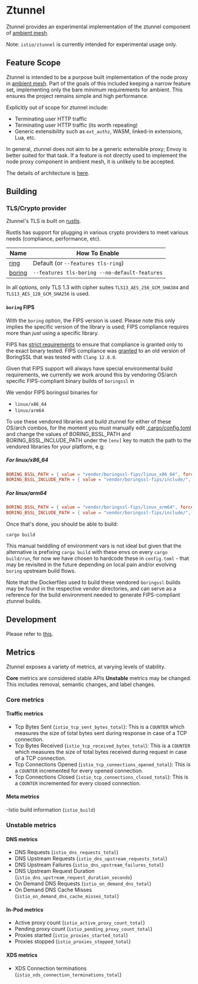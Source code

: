 # Ztunnel

Ztunnel provides an experimental implementation of the ztunnel component of
[ambient mesh](https://istio.io/latest/blog/2022/introducing-ambient-mesh/).

Note: `istio/ztunnel` is currently intended for experimental usage only.

## Feature Scope

Ztunnel is intended to be a purpose built implementation of the node proxy in [ambient mesh](https://istio.io/latest/blog/2022/introducing-ambient-mesh/).
Part of the goals of this included keeping a narrow feature set, implementing only the bare minimum requirements for ambient.
This ensures the project remains simple and high performance.

Explicitly out of scope for ztunnel include:
* Terminating user HTTP traffic
* Terminating user HTTP traffic (its worth repeating)
* Generic extensibility such as `ext_authz`, WASM, linked-in extensions, Lua, etc.

In general, ztunnel does not aim to be a generic extensible proxy; Envoy is better suited for that task.
If a feature is not directly used to implement the node proxy component in ambient mesh, it is unlikely to be accepted.

The details of architecture is [here](./ARCHITECTURE.md).

## Building

### TLS/Crypto provider

Ztunnel's TLS is built on [rustls](https://github.com/rustls/rustls).

Rustls has support for plugging in various crypto providers to meet various needs (compliance, performance, etc).

| Name                                          | How To Enable                                  |
|-----------------------------------------------|------------------------------------------------|
| [ring](https://github.com/briansmith/ring/)   | Default (or `--features tls-ring`)             |
| [boring](https://github.com/cloudflare/boring) | `--features tls-boring --no-default-features` |

In all options, only TLS 1.3 with cipher suites `TLS13_AES_256_GCM_SHA384` and `TLS13_AES_128_GCM_SHA256` is used.

#### `boring` FIPS

With the `boring` option, the FIPS version is used.
Please note this only implies the specific version of the library is used; FIPS compliance requires more than *just* using a specific library.

FIPS has
[strict requirements](https://csrc.nist.gov/CSRC/media/projects/cryptographic-module-validation-program/documents/security-policies/140sp4407.pdf)
to ensure that compliance is granted only to the exact binary tested.
FIPS compliance was [granted](https://csrc.nist.gov/projects/cryptographic-module-validation-program/certificate/4407)
to an old version of BoringSSL that was tested with `Clang 12.0.0`.

Given that FIPS support will always have special environmental build requirements, we currently we work around this by vendoring OS/arch specific FIPS-compliant binary builds of `boringssl` in [](vendor/boringssl-fips/)

We vendor FIPS boringssl binaries for

- `linux/x86_64`
- `linux/arm64`

To use these vendored libraries and build ztunnel for either of these OS/arch combos, for the moment you must manually edit
[.cargo/config.toml](.cargo/config.toml) and change the values of BORING_BSSL_PATH and BORING_BSSL_INCLUDE_PATH under the `[env]` key to match the path to the vendored libraries for your platform, e.g:

##### For linux/x86_64

``` toml
BORING_BSSL_PATH = { value = "vendor/boringssl-fips/linux_x86_64", force = true, relative = true }
BORING_BSSL_INCLUDE_PATH = { value = "vendor/boringssl-fips/include/", force = true, relative = true }
```

##### For linux/arm64

``` toml
BORING_BSSL_PATH = { value = "vendor/boringssl-fips/linux_arm64", force = true, relative = true }
BORING_BSSL_INCLUDE_PATH = { value = "vendor/boringssl-fips/include/", force = true, relative = true }
```

Once that's done, you should be able to build:

``` shell
cargo build
```

This manual twiddling of environment vars is not ideal but given that the alternative is prefixing `cargo build` with these envs on every `cargo build/run`, for now we have chosen to hardcode these in `config.toml` - that may be revisited in the future depending on local pain and/or evolving `boring` upstream build flows.

Note that the Dockerfiles used to build these vendored `boringssl` builds may be found in the respective vendor directories, and can serve as a reference for the build environment needed to generate FIPS-compliant ztunnel builds.

## Development

Please refer to [this](./LOCAL.md).

## Metrics

Ztunnel exposes a variety of metrics, at varying levels of stability.

**Core** metrics are considered stable APIs
**Unstable** metrics may be changed. This includes removal, semantic changes, and label changes.

### Core metrics

#### Traffic metrics

- Tcp Bytes Sent (`istio_tcp_sent_bytes_total`): This is a `COUNTER` which measures the size of total bytes sent during response in case of a TCP connection.
- Tcp Bytes Received (`istio_tcp_received_bytes_total`): This is a `COUNTER` which measures the size of total bytes received during request in case of a TCP connection.
- Tcp Connections Opened (`istio_tcp_connections_opened_total`): This is a `COUNTER` incremented for every opened connection.
- Tcp Connections Closed (`istio_tcp_connections_closed_total`): This is a `COUNTER` incremented for every closed connection.

#### Meta metrics

-Istio build information (`istio_build`)

### Unstable metrics

#### DNS metrics

- DNS Requests (`istio_dns_requests_total`)
- DNS Upstream Requests (`istio_dns_upstream_requests_total`)
- DNS Upstream Failures (`istio_dns_upstream_failures_total`)
- DNS Upstream Request Duration (`istio_dns_upstream_request_duration_seconds`)
- On Demand DNS Requests (`istio_on_demand_dns_total`)
- On Demand DNS Cache Misses (`istio_on_demand_dns_cache_misses_total`)

#### In-Pod metrics

- Active proxy count (`istio_active_proxy_count_total`)
- Pending proxy count (`istio_pending_proxy_count_total`)
- Proxies started (`istio_proxies_started_total`)
- Proxies stopped (`istio_proxies_stopped_total`)

#### XDS metrics

- XDS Connection terminations (`istio_xds_connection_terminations_total`)
